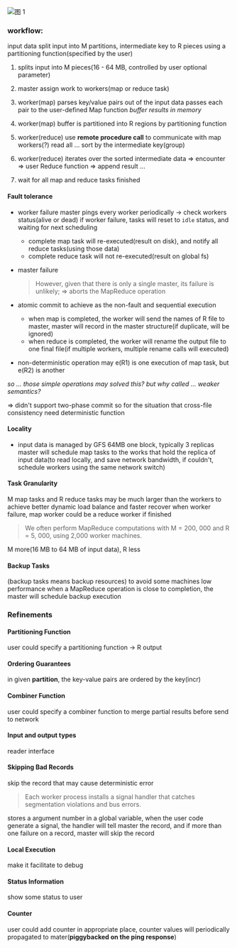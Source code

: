 

![图 1](https://i.loli.net/2021/11/19/MXHZmdx41PeEjaY.png)  

### workflow:

input data split input into M partitions, intermediate key to R pieces using a partitioning function(specified by the user)

1. splits input into M pieces(16 - 64 MB, controlled by user optional parameter)

2. master
    assign work to workers(map or reduce task)

3. worker(map)
    parses key/value pairs out of the input data
    passes each pair to the user-defined Map function
    *buffer results in memory*

4. worker(map)
    buffer is partitioned into R regions by partitioning function

5. worker(reduce)
    use **remote procedure call** to communicate with map workers(?)
    read all ...
    sort by the intermediate key(group)

6. worker(reduce)
    iterates over the sorted intermediate data
    => encounter
    => user Reduce function
    => append result ...

7. wait for all map and reduce tasks finished


#### Fault tolerance

- worker failure
    master pings every worker periodically -> check workers status(alive or dead)
    if worker failure, tasks will reset to `idle` status, and waiting for next scheduling
    - complete map task will re-executed(result on disk), and notify all reduce tasks(using those data)
    - complete reduce task will not re-executed(result on global fs)

- master failure
    > However, given that there is only a single master, its failure is unlikely; 
    => aborts the MapReduce operation

- atomic commit
    to achieve as the non-fault and sequential execution
    - when map is completed, the worker will send the names of R file to master, master will record in the master structure(if duplicate, will be ignored)
    - when reduce is completed, the worker will rename the output file to one final file(if multiple workers, multiple rename calls will executed)

- non-deterministic operation
    may e(R1) is one execution of map task,
    but e(R2) is another

*so ... those simple operations may solved this? but why called ... weaker semantics?*

=> didn't support two-phase commit so for the situation that cross-file consistency need deterministic function

#### Locality

- input data is managed by GFS
    64MB one block, typically 3 replicas
    master will schedule map tasks to the works that hold the replica of input data(to read locally, and save network bandwidth, if couldn't, schedule workers using the same network switch)

#### Task Granularity

M map tasks and R reduce tasks may be much larger than the workers to achieve better dynamic load balance and faster recover when worker failure, map worker could be a reduce worker if finished
> We often perform MapReduce computations with M = 200, 000 and R = 5, 000, using 2,000 worker machines.

M more(16 MB to 64 MB of input data), R less

#### Backup Tasks

(backup tasks means backup resources)
to avoid some machines low performance
when a MapReduce operation is close to completion, the master will schedule backup execution

### Refinements

#### Partitioning Function

user could specify a partitioning function -> R output

#### Ordering Guarantees

in given **partition**, the key-value pairs are ordered by the key(incr)

#### Combiner Function

user could specify a combiner function to merge partial results before send to network

#### Input and output types

reader interface

####  Skipping Bad Records

skip the record that may cause deterministic error
> Each worker process installs a signal handler that catches segmentation violations and bus errors.

stores a argument number in a global variable, when the user code generate a signal, the handler will tell master the record, and if more than one failure on a record, master will skip the record

#### Local Execution

make it facilitate to debug

#### Status Information

show some status to user

#### Counter

user could add counter in appropriate place, counter values will periodically propagated to mater(**piggybacked on the ping response**)

